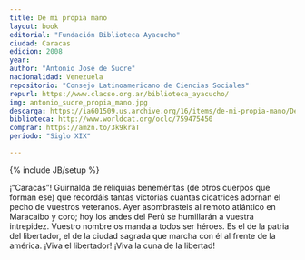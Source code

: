 ```yaml
---
title: De mi propia mano
layout: book
editorial: "Fundación Biblioteca Ayacucho"
ciudad: Caracas
edicion: 2008
year: 
author: "Antonio José de Sucre"
nacionalidad: Venezuela
repositorio: "Consejo Latinoamericano de Ciencias Sociales"
repurl: https://www.clacso.org.ar/biblioteca_ayacucho/
img: antonio_sucre_propia_mano.jpg
descarga: https://ia601509.us.archive.org/16/items/de-mi-propia-mano/De_mi_propia_mano.pdf
biblioteca: http://www.worldcat.org/oclc/759475450
comprar: https://amzn.to/3k9kraT 
periodo: "Siglo XIX"

---
```

{% include JB/setup %}

¡“Caracas”! Guirnalda de reliquias beneméritas (de otros cuerpos que forman ese) que recordáis tantas victorias cuantas cicatrices adornan el pecho de vuestros veteranos. Ayer asombrasteis al remoto atlántico en Maracaibo y coro; hoy los andes del Perú se humillarán a vuestra intrepidez. Vuestro nombre os manda a todos ser héroes. Es el de la patria del libertador, el de la ciudad sagrada que marcha con él al frente de la américa. ¡Viva el libertador! ¡Viva la cuna de la libertad!
